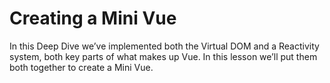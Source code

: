 # Creating a Mini Vue

In this Deep Dive we’ve implemented both the Virtual DOM and a Reactivity  system, both key parts of what makes up Vue.  In this lesson we’ll put  them both together to create a Mini Vue.